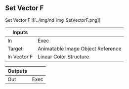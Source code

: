 ## Set Vector F
Set Vector F
![[../img/nd_img_SetVectorF.png]]

|Inputs||
|--|--|
| In | Exec |
| Target | Animatable Image Object Reference |
| In Vector F | Linear Color Structure |

|Outputs||
|--|--|
| Out | Exec |
